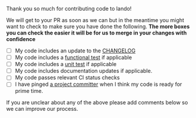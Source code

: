 Thank you so much for contributing code to lando!

We will get to your PR as soon as we can but in the meantime you might want to check to make sure you have done the following. **The more boxes you can check the easier it will be for us to merge in your changes with confidence**

- [ ] My code includes an update to the [CHANGELOG](https://github.com/kalabox/lando/tree/master/docs/changelog)
- [ ] My code includes a [functional test](https://docs.devwithlando.io/dev/testing.html#functional-tests) if applicable
- [ ] My code includes a [unit test](https://docs.devwithlando.io/dev/testing.html#unit-tests) if applicable
- [ ] My code includes documentation updates if applicable.
- [ ] My code passes relevant CI status checks
- [ ] I have pinged [a project committer](https://docs.devwithlando.io/contrib/contributing.html#committers) when I think my code is ready for prime time.

If you are unclear about any of the above please add comments below so we can improve our process.
